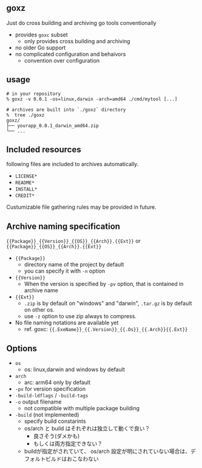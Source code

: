 ## goxz

Just do cross building and archiving go tools conventionally

- provides `goxc` subset
  - only provides cross building and archiving
- no older Go support
- no complicated configuration and behaivors
  - convention over configuration

## usage

```console
# in your repository
% goxz -v 0.0.1 -os=linux,darwin -arch=amd64 ./cmd/mytool [...]

# archives are built into `./goxz` directory
%  tree ./goxz
goxz/
├── yourapp_0.0.1_darwin_amd64.zip
└── ...
```

## Included resources

following files are included to archives automatically.

- `LICENSE*`
- `README*`
- `INSTALL*`
- `CREDIT*`

Custumizable file gathering rules may be provided in future.

## Archive naming specification

`{{Package}}_{{Version}}_{{OS}}_{{Arch}}.{{Ext}}`
or
`{{Package}}_{{OS}}_{{Arch}}.{{Ext}}`

- `{{Package}}`
  - directory name of the project by default
  - you can specify it with `-n` option
- `{{Version}}`
  - When the version is specified by `-pv` option, that is contained in archive name
- `{{Ext}}`
  - `.zip` is by default on "windows" and "darwin", `.tar.gz` is by default on other os.
  - use `-z` option to use zip always to compress.
- No file naming notations are available yet
  - ref. goxc: `{{.ExeName}}_{{.Version}}_{{.Os}}_{{.Arch}}{{.Ext}}`

## Options
- `os`
   - os: linux,darwin and windows by default
- `arch`
   - arc: arm64 only by default
- `-pv` for version specification
- `-build-ldflags` / `-build-tags`
- `-o` output filename
  - not compatible with multiple package building
- `-build` (not implemented)
   - specify build constarints
   - os/arch と build はそれぞれは独立して動くで良い？
     - 良さそう(ダメかも)
	 - もしくは両方指定できない？
   - buildが指定がされていて、 os/arch 設定が明にされていない場合は、デフォルトビルドはおこなわない
